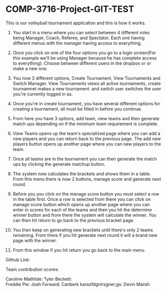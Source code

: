 # COMP-3716-Project-GIT-TEST

This is our volleyball tournament application and this is how it works. 

1. You start in a menu where you can select between 4 different roles being Manager, Coach, Referee, and Spectator. Each one
having different menus with the manager having access to everything.

2. Once you click on one of the four options you go to a login screen(For this example we'll be using Manager because he has 
complete access to everything). Choose between different users in the dropbox or or make a new one. 

3. You now 3 different options, Create Tournament, View Tournaments and Switch Manager. View Tournaments views all active tournaments,
create tournamnet makes a new tournament. and switch user switches the user you're currently logged in as. 

4. Once you're in create tournament, you have several different options for creating a tournament, all must be filled in before
you continue. 

5. From here you have 3 options, add team, view teams and then generate match ups depending on if the minimum team requirement
is complete. 

6. View Teams opens up the team's specialized page where you can add a new players and you can return back to the previous page. 
The add new players button opens up another page where you can new players to the team. 

7. Once all teams are in the tournament you can then generate the match ups by clicking the generate matchup button. 

8. The system now calculates the brackets and shows them in a table. From this menu there is now 2 buttons, manage score 
and generate next round.

9. Before you you click on the manage score button you must select a row in the table first. Once a row is selected from 
there you can click on manage score button which opens up another page where you can enter in scores for each of the teams and
then you hit the determine winner button and from there the system will calculate the winner. You can then hit return to go back 
to the previous bracket page. 

10. You then keep on generating new brackets until there's only 2 teams remaining. From there if you hit generate next 
round it will a brand new page with the winner. 

11. From this window if you hit return you go back to the main menu. 



Github Link: 

Team contribution scores: 

Caroline Mathlide: 
Tyler Beckett:  
Freddie Pie: 
Josh Forward:
Canberk karazfdgnlrsgner;gs:
Devin Marsh:


